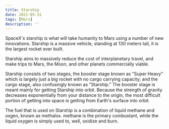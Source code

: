 ```yaml
---
title: Starship
date: 2021-05-31
tags: [Mars]
description: ''
---
```


SpaceX's starship is what will take humanity to Mars using a number of new innovations. Starship is a massive vehicle, standing at 130 meters tall, it is the largest rocket ever built.

Starship aims to massively reduce the cost of interplanetary travel, and make trips to Mars, the Moon, and other planets commercially viable.

Starship consists of two stages, the booster stage known as "Super Heavy" which is largely just a big rocket with no cargo carrying capacity; and the cargo stage, also confusingly known as "Starship." The booster stage is meant mainly for getting Starship into orbit. Because the strength of gravity decreases exponentially from your distance to the origin, the most difficult portion of getting into space is getting from Earth's surface into orbit.

The fuel that is used on Starship is a combination of liquid methane and oxgen, known as methalox. methane is the primary combustant, while the liquid oxygen is simply used to, well, oxidize and burn.

